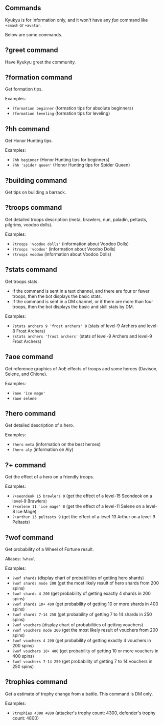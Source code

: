 ## Commands

Kyukyu is for information only, and it won't have any *fun*
command like `+smash` or `+avatar`.

Below are some commands.

## ?greet command

Have Kyukyu greet the community.

## ?formation command

Get formation tips.

Examples:
- `?formation beginner` (formation tips for absolute beginners)
- `?formation leveling` (formation tips for leveling)

## ?hh command

Get Honor Hunting tips.

Examples:
- `?hh beginner` (Honor Hunting tips for beginners)
- `?hh 'spider queen'` (Honor Hunting tips for Spider Queen)

## ?building command

Get tips on building a barrack.

## ?troops command

Get detailed troops description
(meta, brawlers, nun, paladin, peltasts, pilgrims, voodoo dolls).

Examples:
- `?troops 'voodoo dolls'` (information about Voodoo Dolls)
- `?troops 'voodoo'` (information about Voodoo Dolls)
- `?troops voodoo` (information about Voodoo Dolls)

## ?stats command

Get troops stats.
- If the command is sent in a text channel, and there are four or fewer troops,
then the bot displays the basic stats.
- If the command is sent in a DM channel, or if there are more than four troops,
then the bot displays the basic and skill stats by DM.

Examples:
- `?stats archers 9 'frost archers' 8` (stats of level-9 Archers and level-8 Frost Archers)
- `?stats archers 'frost archers'` (stats of level-9 Archers and level-9 Frost Archers)

## ?aoe command

Get reference graphics of AoE effects of troops and some heroes
(Davison, Selene, and Chione).

Examples:
- `?aoe 'ice mage'`
- `?aoe selene`

## ?hero command

Get detailed description of a hero.

Examples:
- `?hero meta` (information on the best heroes)
- `?hero aly` (information on Aly)

## ?+ command

Get the effect of a hero on a friendly troops.

Examples:
- `?+seondeok 15 brawlers 9` (get the effect of a level-15 Seondeok on a level-9 Brawlers)
- `?+selene 11 'ice mage' 8` (get the effect of a level-11 Selene on a level-8 Ice Mage)
- `?+arthur 13 peltasts 9` (get the effect of a level-13 Arthur on a level-9 Peltasts)

## ?wof command

Get probability of a Wheel of Fortune result.

Aliases: `?wheel`

Examples:
- `?wof shards` (display chart of probabilities of getting hero shards)
- `?wof shards mode 200` (get the most likely result of hero shards from 200 spins)
- `?wof shards 4 200` (get probability of getting exactly 4 shards in 200 spins)
- `?wof shards 10+ 400` (get probability of getting 10 or more shards in 400 spins)
- `?wof shards 7-14 250` (get probability of getting 7 to 14 shards in 250 spins)
- `?wof vouchers` (display chart of probabilities of getting vouchers)
- `?wof vouchers mode 200` (get the most likely result of vouchers from 200 spins)
- `?wof vouchers 4 200` (get probability of getting exactly 4 vouchers in 200 spins)
- `?wof vouchers 10+ 400` (get probability of getting 10 or more vouchers in 400 spins)
- `?wof vouchers 7-14 250` (get probability of getting 7 to 14 vouchers in 250 spins)

## ?trophies command

Get a estimate of trophy change from a battle. This command is DM only.

Examples:
- `?trophies 4300 4800` (attacker's trophy count: 4300, defender's trophy count: 4800)
